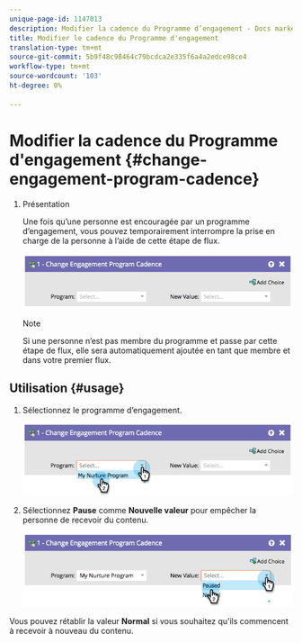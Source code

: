 ```yaml
---
unique-page-id: 1147013
description: Modifier la cadence du Programme d’engagement - Docs marketing - Documentation du produit
title: Modifier le cadence du Programme d'engagement
translation-type: tm+mt
source-git-commit: 5b9f48c98464c79bcdca2e335f6a4a2edce98ce4
workflow-type: tm+mt
source-wordcount: '103'
ht-degree: 0%

---
```



# Modifier la cadence du Programme d&#39;engagement {#change-engagement-program-cadence}

1. Présentation

   Une fois qu’une personne est encouragée par un programme d’engagement, vous pouvez temporairement interrompre la prise en charge de la personne à l’aide de cette étape de flux.

   ![](assets/image2014-9-22-14-3a48-3a53.png)

   >[!NOTE]
   >
   >Si une personne n’est pas membre du programme et passe par cette étape de flux, elle sera automatiquement ajoutée en tant que membre et dans votre premier flux.

## Utilisation {#usage}

1. Sélectionnez le programme d’engagement.

   ![](assets/image2014-9-22-14-3a49-3a27.png)

1. Sélectionnez **Pause** comme **Nouvelle valeur** pour empêcher la personne de recevoir du contenu.

   ![](assets/image2014-9-22-14-3a49-3a31.png)

Vous pouvez rétablir la valeur **Normal** si vous souhaitez qu’ils commencent à recevoir à nouveau du contenu.
